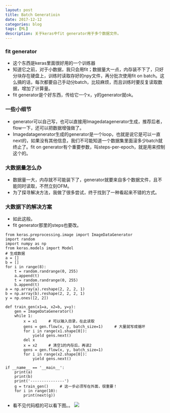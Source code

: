 ```yaml
---
layout: post
title: Batch Generatioin
date: 2017-12-12
categories: blog
tags: [ML]
description: 关于keras中fit generator用于多个数据文件。
---
```


### fit generator
* 这个东西是keras里面很好用的一个训练器
* 知道它之前，对于小数据，我只会用fit；数据量大一点，内存装不下了，只好分块存在硬盘上，训练时读取存好的npy文件，再分批次使用fit on batch。这么搞的话，每次都要自己手动分batch，比较麻烦，而且训练时要反复读取数据，增加了计算量。
* fit generator是个好东西，传给它一个x，y的generator就ok。

### 一些小细节
* generator可以自己写，也可以直接用Imagedatagenerator生成，推荐后者，flow一下，还可以把数据增强做了。
* Imagedatagenerator生成的generator是一个loop，也就是说它是可以一直next的，如果没有其他信息，我们不可能知道一个数据集里面滚多少batch就终止了。fit on generator有个重要参数，叫steps-per-epoch，就是用来控制这个的。

### 大数据量怎么办
* 数据量一大，内存就不可能装下了，generator就要来自多个数据文件，且不能同时读取，不然立刻OFM。
* 为了探寻解决方法，我做了很多尝试，终于找到了一种看起来不错的方式。

### 大数据下的解决方案
* 如此这般。
* fit generator那里的steps也要改。

```
from keras.preprocessing.image import ImageDataGenerator
import random
import numpy as np
from keras.models import Model
# 生成数据
a = []
b = []
for i in range(8):
    t = random.randrange(0, 255)
    a.append(t)
    t = random.randrange(0, 255)
    b.append(t)
a = np.array(a).reshape(2, 2, 2, 1)
b = np.array(b).reshape(2, 2, 2, 1)
y = np.ones([2, 2])

def train_gen(x1=a, x2=b, y=y):
    gen = ImageDataGenerator()
    while 1:
        x = x1     # 可以输入目录，在此读取
        gens = gen.flow(x, y, batch_size=1)     # 大量就写成循环
        for i in range(x1.shape[0]):
            yield gens.next()
        del x
        x = x2     # 清空1的内存后，再读2
        gens = gen.flow(x, y, batch_size=1)
        for i in range(x2.shape[0]):
            yield gens.next()

if __name__ == '__main__':
    print(a)
    print(b)
    print('---------------')
    g = train_gen()     # 这一步必须写在外面，很重要！
    for i in range(10):
        print(next(g))
```

* 看不见代码框的可以看下图。。
![](https://raw.githubusercontent.com/zkm670541684/zkm670541684.github.io/master/assets/image/bg_1.PNG)
